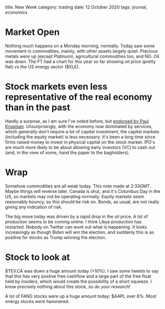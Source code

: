 title: New Week	
category: trading
date: 12 October 2020
tags: journal, economics


# Market Open

Nothing much happens on a Monday morning, normally. Today saw some movement in commodities, mainly, with other assets largely quiet. Precious metals were up (except Platinum), agricultural commodities too, and NG. Oil was down.
The FT had a chart for this year so far showing oil price (pretty flat) vs the US energy sector ($XLE).
# Stock markets even less representative of the real economy than in the past

Hardly a surprise, as I am sure I've noted before, but [endorsed by Paul Krugman](https://twitter.com/paulkrugman/status/1315611971090296832). Unsurprisingly, with the economy now dominated by services, which generally don't require a lot of capital investment, the capital markets (including the equity market) is less necessary.
It's been a long time since firms raised money to invest in physical capital on the stock market.
IPO's are much more likely to be about allowing early investors (VC) to cash out (and, in the view of some, hand the paper to the bagholders).

# Wrap

Somehow commodities are all weak today. This note made at 2:33GMT. Maybe things will reverse later. 
Canada is shut, and it's Columbus Day in the US, so markets may not be operating normally.
Equity markets seem reasonably bouncy, so this should be risk on.
Bonds, as usual, are not really giving any indication of risk.

The big move today was driven by a rapid drop in the oil price. 
A lot of production seems to be coming online. 
I think Libya production has restarted. 
Nobody on Twitter can work out what is happening. It looks increasingly as though Biden will win the election, and suddenly this is as positive for stocks as Trump winning the election. 


# Stock to look at 

$TEV.CA was down a huge amount today (>10%). I saw some tweets to say that this has very postive free cashflow and a large part of the free float held by insiders, which would create the possibility of a short squeeze.
I know precisely nothing about this stock, so *do your research*!

A lot of FANG stocks were up a huge amount today: $AAPL over 6%. 
Most energy stocks were hammered.

